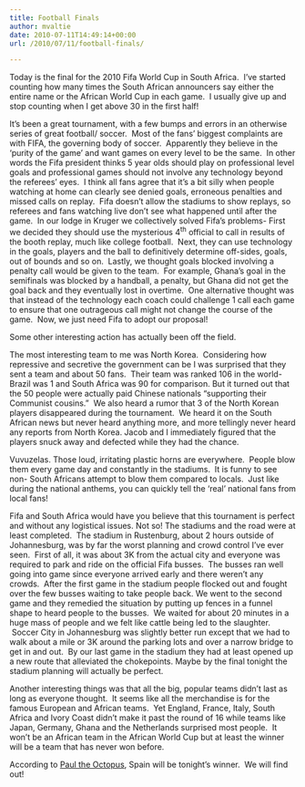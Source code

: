 ```yaml
---
title: Football Finals
author: mvaltie
date: 2010-07-11T14:49:14+00:00
url: /2010/07/11/football-finals/

---
```

Today is the final for the 2010 Fifa World Cup in South Africa.  I’ve started counting how many times the South African announcers say either the entire name or the African World Cup in each game.  I usually give up and stop counting when I get above 30 in the first half!

It’s been a great tournament, with a few bumps and errors in an otherwise series of great football/ soccer.  Most of the fans’ biggest complaints are with FIFA, the governing body of soccer.  Apparently they believe in the ‘purity of the game’ and want games on every level to be the same.  In other words the Fifa president thinks 5 year olds should play on professional level goals and professional games should not involve any technology beyond the referees’ eyes.  I think all fans agree that it’s a bit silly when people watching at home can clearly see denied goals, erroneous penalties and missed calls on replay.  Fifa doesn’t allow the stadiums to show replays, so referees and fans watching live don’t see what happened until after the game.  In our lodge in Kruger we collectively solved Fifa’s problems- First we decided they should use the mysterious 4<sup>th</sup> official to call in results of the booth replay, much like college football.  Next, they can use technology in the goals, players and the ball to definitively determine off-sides, goals, out of bounds and so on.  Lastly, we thought goals blocked involving a penalty call would be given to the team.  For example, Ghana’s goal in the semifinals was blocked by a handball, a penalty, but Ghana did not get the goal back and they eventually lost in overtime.  One alternative thought was that instead of the technology each coach could challenge 1 call each game to ensure that one outrageous call might not change the course of the game.  Now, we just need Fifa to adopt our proposal!

Some other interesting action has actually been off the field.

The most interesting team to me was North Korea.  Considering how repressive and secretive the government can be I was surprised that they sent a team and about 50 fans.  Their team was ranked 106 in the world- Brazil was 1 and South Africa was 90 for comparison. But it turned out that the 50 people were actually paid Chinese nationals “supporting their Communist cousins.”  We also heard a rumor that 3 of the North Korean players disappeared during the tournament.  We heard it on the South African news but never heard anything more, and more tellingly never heard any reports from North Korea. Jacob and I immediately figured that the players snuck away and defected while they had the chance.

Vuvuzelas. Those loud, irritating plastic horns are everywhere.  People blow them every game day and constantly in the stadiums.  It is funny to see non- South Africans attempt to blow them compared to locals.  Just like during the national anthems, you can quickly tell the ‘real’ national fans from local fans!

Fifa and South Africa would have you believe that this tournament is perfect and without any logistical issues. Not so! The stadiums and the road were at least completed.  The stadium in Rustenburg, about 2 hours outside of Johannesburg, was by far the worst planning and crowd control I’ve ever seen.  First of all, it was about 3K from the actual city and everyone was required to park and ride on the official Fifa busses.  The busses ran well going into game since everyone arrived early and there weren’t any crowds.  After the first game in the stadium people flocked out and fought over the few busses waiting to take people back. We went to the second game and they remedied the situation by putting up fences in a funnel shape to heard people to the busses.  We waited for about 20 minutes in a huge mass of people and we felt like cattle being led to the slaughter.  Soccer City in Johannesburg was slightly better run except that we had to walk about a mile or 3K around the parking lots and over a narrow bridge to get in and out.  By our last game in the stadium they had at least opened up a new route that alleviated the chokepoints. Maybe by the final tonight the stadium planning will actually be perfect.

Another interesting things was that all the big, popular teams didn’t last as long as everyone thought.  It seems like all the merchandise is for the famous European and African teams.  Yet England, France, Italy, South Africa and Ivory Coast didn’t make it past the round of 16 while teams like Japan, Germany, Ghana and the Netherlands surprised most people.  It won’t be an African team in the African World Cup but at least the winner will be a team that has never won before.

According to <a href="http://hosted.ap.org/dynamic/stories/E/EU_GERMANY_OCTOPUS_ORACLE_WORLD_CUP?SITE=AP&SECTION=HOME&TEMPLATE=DEFAULT" target="_blank" rel="noopener noreferrer">Paul the Octopus</a>, Spain will be tonight’s winner.  We will find out!